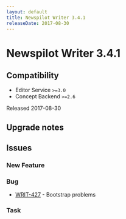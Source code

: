 ```yaml
---
layout: default
title: Newspilot Writer 3.4.1
releaseDate: 2017-08-30
---
```

<div class="jumbotron">
    <h1>Newspilot Writer 3.4.1</h1>    
    <h2>Compatibility</h2>
    <ul>
        <li>Editor Service <code>>=3.0</code></li>
        <li>Concept Backend <code>>=2.6</code></li>
    </ul>
</div>
<p>Released 2017-08-30</p>



## Upgrade notes  
           



## Issues  


### New Feature 



### Bug 
 
 * [WRIT-427](https://jira.infomaker.se/browse/WRIT-427) - Bootstrap problems 


### Task 



